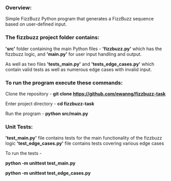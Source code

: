 ### Overview:

Simple FizzBuzz Python program that generates a FizzBuzz sequence based on user-defined input.

### The fizzbuzz project folder contains:

**'src'** folder containing the main Python files -
**'fizzbuzz.py'** which has the fizzbuzz logic, and **'main.py'** for user input handling and output.

As well as two files **'tests_main.py'** and **'tests_edge_cases.py'**
which contain valid tests as well as numerous edge cases with invalid input.

### To run the program execute these commands:

Clone the repository -
**git clone https://github.com/ewanng/fizzbuzz-task**

Enter project directory -
**cd fizzbuzz-task**

Run the program -
**python src/main.py**


### Unit Tests:

**'test_main.py'** file contains tests for the main functionality of the fizzbuzz logic
**'test_edge_cases.py'** file contains tests covering various edge cases

To run the tests -

**python -m unittest test_main.py**

**python -m unittest test_edge_cases.py**
